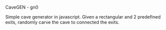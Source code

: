 CaveGEN - gn0

Simple cave generator in javascript.
Given a rectangular and 2 predefined exits, randomly carve the cave to connected the exits.

